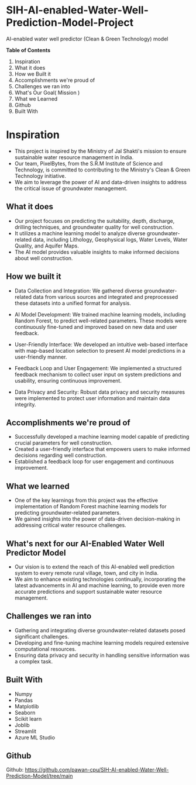# SIH-AI-enabled-Water-Well-Prediction-Model-Project
AI-enabled water well predictor (Clean & Green Technology) model

**Table of Contents**
1. Inspiration
2. What it does
3. How we Built it
4. Accomplishments we're proud of
5. Challenges we ran into
6. What's Our Goal( Mission )
7. What we Learned
8. Github
9. Built With

# Inspiration
- This project is inspired by the Ministry of Jal Shakti's mission to ensure sustainable water resource management in India. 
- Our team, PixelBytes, from the S.R.M Institute of Science and Technology, is committed to contributing to the Ministry's Clean & Green Technology initiative.
- We aim to leverage the power of AI and data-driven insights to address the critical issue of groundwater management.

## What it does
- Our project focuses on predicting the suitability, depth, discharge, drilling techniques, and groundwater quality for well construction. 
- It utilizes a machine learning model to analyze diverse groundwater-related data, including Lithology, Geophysical logs, Water Levels, Water Quality, and Aquifer Maps.
- The AI model provides valuable insights to make informed decisions about well construction.

## How we built it
- Data Collection and Integration: We gathered diverse groundwater-related data from various sources and integrated and preprocessed these datasets into a unified format for analysis.

- AI Model Development: We trained machine learning models, including Random Forest, to predict well-related parameters. These models were continuously fine-tuned and improved based on 
  new data and user feedback.

- User-Friendly Interface: We developed an intuitive web-based interface with map-based location selection to present AI model predictions in a user-friendly manner.

- Feedback Loop and User Engagement: We implemented a structured feedback mechanism to collect user input on system predictions and usability, ensuring continuous improvement.

- Data Privacy and Security: Robust data privacy and security measures were implemented to protect user information and maintain data integrity.

## Accomplishments we're proud of
- Successfully developed a machine learning model capable of predicting crucial parameters for well construction.
- Created a user-friendly interface that empowers users to make informed decisions regarding well construction.
- Established a feedback loop for user engagement and continuous improvement.

## What we learned
- One of the key learnings from this project was the effective implementation of Random Forest machine learning models for predicting groundwater-related parameters.
- We gained insights into the power of data-driven decision-making in addressing critical water resource challenges.

## What's next for our AI-Enabled Water Well Predictor Model
- Our vision is to extend the reach of this AI-enabled well prediction system to every remote rural village, town, and city in India.
- We aim to enhance existing technologies continually, incorporating the latest advancements in AI and machine learning, to provide even more accurate predictions and support 
  sustainable water resource management.

## Challenges we ran into
- Gathering and integrating diverse groundwater-related datasets posed significant challenges.
- Developing and fine-tuning machine learning models required extensive computational resources.
- Ensuring data privacy and security in handling sensitive information was a complex task.

## Built With
- Numpy
- Pandas
- Matplotlib
- Seaborn
- Scikit learn
- Joblib
- Streamlit
- Azure ML Studio

## Github
Github: https://github.com/pawan-cpu/SIH-AI-enabled-Water-Well-Prediction-Model/tree/main



